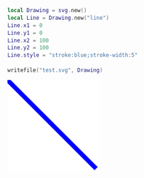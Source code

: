 ```lua
local Drawing = svg.new()
local Line = Drawing.new("line")
Line.x1 = 0
Line.y1 = 0
Line.x2 = 100
Line.y2 = 100
Line.style = "stroke:blue;stroke-width:5"

writefile("test.svg", Drawing)
```

![](https://raw.githubusercontent.com/0zBug/svg/main/test2.svg)
